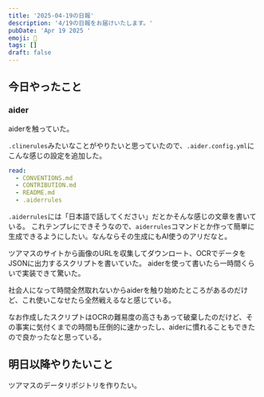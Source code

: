 ```yaml
---
title: '2025-04-19の日報'
description: '4/19の日報をお届けいたします。'
pubDate: 'Apr 19 2025 '
emoji: 🦊
tags: []
draft: false
---
```


## 今日やったこと

### aider

aiderを触っていた。

`.clinerules`みたいなことがやりたいと思っていたので、`.aider.config.yml`にこんな感じの設定を追加した。

```yaml
read:
  - CONVENTIONS.md
  - CONTRIBUTION.md
  - README.md
  - .aiderrules
```

`.aiderrules`には「日本語で話してください」だとかそんな感じの文章を書いている。
これテンプレにできそうなので、`aiderrules`コマンドとか作って簡単に生成できるようにしたい。なんならその生成にもAI使うのアリだなと。

ツアマスのサイトから画像のURLを収集してダウンロート、OCRでデータをJSONに出力するスクリプトを書いていた。
aiderを使って書いたら一時間くらいで実装できて驚いた。

社会人になって時間全然取れないからaiderを触り始めたところがあるのだけど、これ使いこなせたら全然戦えるなと感じている。

なお作成したスクリプトはOCRの難易度の高さもあって破棄したのだけど、その事実に気付くまでの時間も圧倒的に速かったし、aiderに慣れることもできたので良かったなと思っている。

## 明日以降やりたいこと

ツアマスのデータリポジトリを作りたい。
